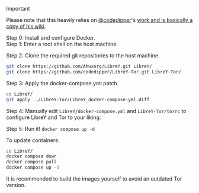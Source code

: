 > [!IMPORTANT]  
> Please note that this heavily relies on [@codedipper](https://github.com/codedipper)'s [work and is basically a copy of his wiki](https://github.com/codedipper/LibreY-Tor/wiki/LibreY-Tor-Proxy-%E2%80%90-Prebuilt-images-with-compose).


Step 0: Install and configure Docker.\
Step 1: Enter a root shell on the host machine.

Step 2: Clone the required git repositories to the host machine.

```sh
git clone https://github.com/Ahwxorg/LibreY.git LibreY/
git clone https://github.com/codedipper/LibreY-Tor.git LibreY-Tor/
```

Step 3: Apply the docker-compose.yml patch.

```sh
cd LibreY/
git apply ../LibreY-Tor/LibreY_docker-compose-yml.diff
```

Step 4: Manually edit `LibreY/docker-compose.yml` and `LibreY-Tor/torrc` to configure LibreY and Tor to your liking.

Step 5: Run it! `docker compose up -d`

To update containers:

```sh
cd LibreY/
docker compose down
docker compose pull
docker compose up -d
```

It is recommended to build the images yourself to avoid an outdated Tor version.
